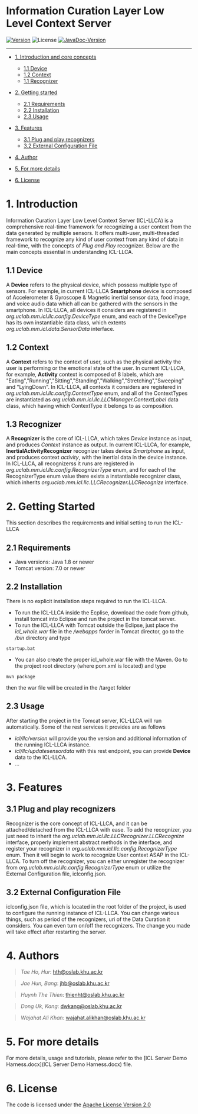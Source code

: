 # Information Curation Layer Low Level Context Server

<!-- make your own badges from here: http://shields.io/ -->
[![Version](https://img.shields.io/badge/MM__ICL__LLCA-V2.5-ff69b4.svg)](http://www.miningminds.re.kr/english/)
![License](https://img.shields.io/badge/Apache%20License%20-Version%202.0-yellowgreen.svg)
[![JavaDoc-Version](https://img.shields.io/badge/JavaDoc-Version%202.5-green.svg)](doc/index.html)

--------------------------

<!-- Update the list and the main body. -->




- [1. Introduction and core concepts](#1-introduction)
    - [1.1 Device](#11-device)
    - [1.2 Context](#12-context)
    - [1.1 Recognizer](#13-recognizer)
	
- [2. Getting started](#2-getting-started)
    - [2.1 Requirements](#21-requirements)
    - [2.2 Installation](#22-installation)
    - [2.3 Usage](#23-usage)
	
- [3. Features](#3-features)
    - [3.1 Plug and play recognizers](#31-plug-and-play-recognizers)
    - [3.2 External Configuration File](#32-external-configuration-file)
   
- [4. Author](#4-authors)

- [5. For more details](#5-for-more-details)

- [6. License](#6-license)

<!-- Main Body of the Document -->


# 1. Introduction

Information Curation Layer Low Level Context Server (ICL-LLCA) is a comprehensive real-time framework for recognizing a user context from the data generated by multiple sensors.
It offers multi-user, multi-threaded framework to recognize any kind of user context from any kind of data in real-time, with the concepts of _Plug and Play_ recognizer.
Below are the main concepts essential in understanding ICL-LLCA. 


## 1.1 Device

A **Device** refers to the physical device, which possess multiple type of sensors. For example, in current ICL-LLCA **Smartphone** device is composed of Accelerometer & Gyroscope & Magnetic inertial sensor data, food image, and  voice audio data which all can be gathered with the sensors in the smartphone. In ICL-LLCA, all devices it considers are registered in *org.uclab.mm.icl.llc.config.DeviceType* enum, and each of the DeviceType has its own instantiable data class, which extents *org.uclab.mm.icl.data.SensorData* interface.

## 1.2 Context

A **Context** refers to the context of user, such as the physical activity the user is performing or the emotional state of the user. In current ICL-LLCA, for example, **Activity** context is composed of 8 labels, which are "Eating","Running","Sitting","Standing","Walking","Stretching","Sweeping" and "LyingDown". In ICL-LLCA, all contexts it considers are registered in *org.uclab.mm.icl.llc.config.ContextType* enum, and all of the ContextTypes are instantiated as *org.uclab.mm.icl.llc.LLCManager.ContextLabel* data class, which having which ContextType it belongs to as composition.

## 1.3 Recognizer

A **Recognizer** is the core of ICL-LLCA, which takes *Device* instance as input, and produces *Context* instance as output. In current ICL-LLCA, for example, **InertialActivityRecognizer** recognizer takes device *Smartphone* as input, and produces context *activity*, with the inertial data in the device instance. In ICL-LLCA, all recognizerss it runs are registered in *org.uclab.mm.icl.llc.config.RecognizerType* enum, and for each of the RecognizerType enum value there exists a instantiable recognizer class, which inherits *org.uclab.mm.icl.llc.LLCRecognizer.LLCRecognize* interface.




# 2. Getting Started

This section describes the requirements and initial setting to run the ICL-LLCA


## 2.1 Requirements

- Java versions: Java 1.8 or newer 
- Tomcat version: 7.0 or newer

## 2.2 Installation

There is no explicit installation steps required to run the ICL-LLCA.
- To run the ICL-LLCA inside the Ecplise, download the code from github, install tomcat into Eclipse and run the project in the tomcat server.
- To run the ICL-LLCA with Tomcat outside the Eclipse, just place the *icl_whole.war* file in the */webapps* forder in Tomcat director, go to the */bin* directory and type
```
startup.bat
```
- You can also create the proper icl_whole.war file with the Maven. Go to the project root directory (where pom.xml is located) and type
```
mvn package
```
then the war file will be created in the /target folder

## 2.3 Usage

After starting the project in the Tomcat server, ICL-LLCA will run automatically. Some of the rest services it provides are as follows
- *icl/llc/version* will provide you the version and additional information of the running ICL-LLCA instance. 
- *icl/llc/updatesensordata* with this rest endpoint, you can provide **Device** data to the ICL-LLCA. 
- ...




# 3. Features

## 3.1 Plug and play recognizers

Recognizer is the core concept of ICL-LLCA, and it can be attached/detached from the ICL-LLCA with ease. To add the recognizer, you just need to inherit the *org.uclab.mm.icl.llc.LLCRecognizer.LLCRecognize* interface, properly implement abstract methods in the interface, and register your recognizer in *org.uclab.mm.icl.llc.config.RecognizerType* enum. Then it will begin to work to recognize User context ASAP in the ICL-LLCA. To turn off the recognizer, you can either unregister the recognizer from *org.uclab.mm.icl.llc.config.RecognizerType* enum or utilize the External Configuration file, iclconfig.json.

## 3.2 External Configuration File

iclconfig.json file, which is located in the root folder of the project, is used to configure the running instance of ICL-LLCA. You can change various things, such as period of the recognizers, uri of the Data Curation it considers. You can even turn on/off the recognizers. The change you made will take effect after restarting the server. 




# 4. Authors

>  *Tae Ho, Hur*: hth@oslab.khu.ac.kr

>  *Jae Hun, Bang*: jhb@oslab.khu.ac.kr

>  *Huynh The Thien*: thienht@oslab.khu.ac.kr

>  *Dong Uk, Kang*: dwkang@oslab.khu.ac.kr

>  *Wajahat Ali Khan*: wajahat.alikhan@oslab.khu.ac.kr




# 5. For more details

For more details, usage and tutorials, please refer to the [ICL Server Demo Harness.docx](ICL Server Demo Harness.docx) file.




# 6. License

The code is licensed under the [Apache License Version 2.0](http://www.apache.org/licenses/LICENSE-2.0)
<br>
 



